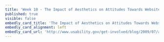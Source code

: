 ```yaml
---
title: 'Week 10 - The Impact of Aesthetics on Attitudes Towards Websites'
published: true
visible: false
embedly_card_title: 'The Impact of Aesthetics on Attitudes Towards Websites'
embedly_card_alignment: left
embedly_card_url: 'http://www.usability.gov/get-involved/blog/2009/07/aesthetics-and-attitude.html'
---
```

